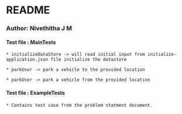 # README

### Author: Nivethitha J M

#### Test file : MainTests

    * initializeDataStore -> will read initial input from initialize-application.json file initialize the datastore

    * parkUser -> park a vehicle to the provided location

    * parkUser -> park a vehicle from the provided location 


#### Test file : ExampleTests

    * Contains test case from the problem statment document. 






